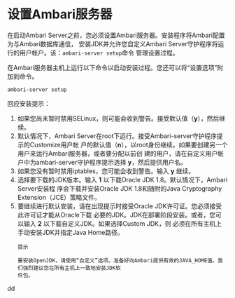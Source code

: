 设置Ambari服务器
================================================================================
在启动Ambari Server之前，您必须设置Ambari服务器。安装程序将Ambari配置为与Ambari数据库通信，
安装JDK并允许您自定义Ambari Server守护程序将运行的用户帐户。该：`ambari-server setup`命令
管理设置过程。

在Ambari服务器主机上运行以下命令以启动安装过程。您还可以将“设置选项”附加到命令。
```shell
ambari-server setup
```
回应安装提示：
1. 如果您尚未暂时禁用SELinux，则可能会收到警告。接受默认值（**y**），然后继续。
2. 默认情况下，Ambari Server在root下运行。接受Ambari-server守护程序提示的Customize用户帐
户的默认值（**n**），以root身份继续。如果要创建另一个用户来运行Ambari服务器，或者要分配以前创
建的用户，请在自定义用户帐户中为ambari-server守护程序提示选择 **y**，然后提供用户名。
3. 如果您没有暂时禁用iptables，您可能会收到警告。输入 **y** 继续。
4. 选择要下载的JDK版本。输入 **1** 以下载Oracle JDK 1.8。默认情况下，Ambari Server安装程
序会下载并安装Oracle JDK 1.8和随附的Java Cryptography Extension（JCE）策略文件。
5. 要继续进行默认安装，请在出现提示时接受Oracle JDK许可证。您必须接受此许可证才能从Oracle下载
必要的JDK。JDK在部署阶段安装。或者，您可以输入 **2** 以下载自定义JDK。如果选择Custom JDK，则
必须在所有主机上手动安装JDK并指定Java Home路径。
    ```
    提示

    要安装OpenJDK，请使用“自定义”选项。准备好向Ambari提供有效的JAVA_HOME值。我们强烈建议您在所有主机上一致地安装JDK软
    件包。
    ```


































dd

